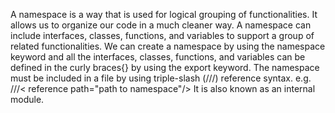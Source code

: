 A namespace is a way that is used for logical grouping of functionalities. It allows us to organize our code in a much cleaner way. A namespace can include interfaces, classes, functions, and variables to support a group of related functionalities.
We can create a namespace by using the namespace keyword and all the interfaces, classes, functions, and variables can be defined in the curly braces{} by using the export keyword.
The namespace must be included in a file by using triple-slash (///) reference syntax. e.g.
///< reference path="path to namespace"/>
It is also known as an internal module.
